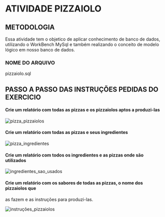 # ATIVIDADE PIZZAIOLO

## METODOLOGIA
Essa atividade tem o objetico de aplicar conhecimento de banco de dados, utilizando o WorkBench MySql e também realizando o conceito de modelo lógico em nosso banco de dados.

### NOME DO ARQUIVO
pizzaiolo.sql

## PASSO A PASSO DAS INSTRUÇÕES PEDIDAS DO EXERCICIO
#### Crie um relatório com todas as pizzas e os pizzaiolos aptos a produzi-las

![pizza_pizzaiolos](https://github.com/MatheusLaiaa/PIZZAIOLO/assets/144149403/3276e393-0b8a-4fdf-a8b0-db70a1052ce5)

#### Crie um relatório com todas as pizzas e seus ingredientes

![pizza_ingredientes](https://github.com/MatheusLaiaa/PIZZAIOLO/assets/144149403/7ed5d640-8d0f-41ef-9d6c-73b6e1e7f691)

#### Crie um relatório com todos os ingredientes e as pizzas onde são utilizados

![ingredientes_sao_usados](https://github.com/MatheusLaiaa/PIZZAIOLO/assets/144149403/49df6918-5b80-4e11-829d-7611479e5493)

#### Crie um relatório com os sabores de todas as pizzas, o nome dos pizzaiolos que
as fazem e as instruções para produzi-las.

![instruções_pizzaiolos](https://github.com/MatheusLaiaa/PIZZAIOLO/assets/144149403/e39648df-4bc3-4305-8517-981e51f5fbd5)



